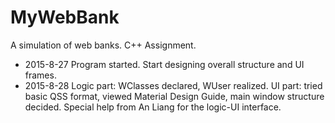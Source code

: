 # MyWebBank
A simulation of web banks. C++ Assignment.

 - 2015-8-27 Program started. Start designing overall structure and UI frames.
 - 2015-8-28 Logic part: WClasses declared, WUser realized. UI part: tried basic QSS format, viewed Material Design Guide, main window structure decided. Special help from An Liang for the logic-UI interface.